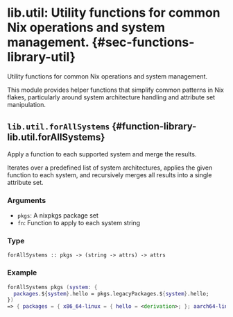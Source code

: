 # lib.util: Utility functions for common Nix operations and system management. {#sec-functions-library-util}
Utility functions for common Nix operations and system management.

This module provides helper functions that simplify common patterns
in Nix flakes, particularly around system architecture handling and
attribute set manipulation.

## `lib.util.forAllSystems` {#function-library-lib.util.forAllSystems}

Apply a function to each supported system and merge the results.

Iterates over a predefined list of system architectures,
applies the given function to each system, and recursively merges all
results into a single attribute set.

### Arguments

- `pkgs`: A nixpkgs package set
- `fn`: Function to apply to each system string

### Type

```
forAllSystems :: pkgs -> (string -> attrs) -> attrs
```

### Example

```nix
forAllSystems pkgs (system: {
  packages.${system}.hello = pkgs.legacyPackages.${system}.hello;
})
=> { packages = { x86_64-linux = { hello = <derivation>; }; aarch64-linux = { hello = <derivation>; }; }; }
```


